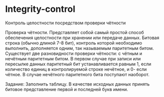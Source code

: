 # Integrity-control
Контроль целостности посредством проверки чётности

Проверка чётности.
Представляет собой самый простой способ обеспечения целостности при 
хранении или передаче данных. Битовая строка (обычно длиной 7-8 бит), 
контроль которой необходимо выполнить, дополняется одним, так 
называемым паритетным битом. Существует две разновидности проверки 
чётности: с чётным и нечётным паритетным битом. В первом случае при 
записи или пересылке данных паритетный бит устанавливается равным 1, 
если количество единиц в контролируемой строке нечётное, и 0- если чётное. 
В случае нечётного паритетного бита поступают наоборот.

Задание: Заполнить таблицу. В качестве исходных данных принять битовое 
представление первой и последней букв имени.
